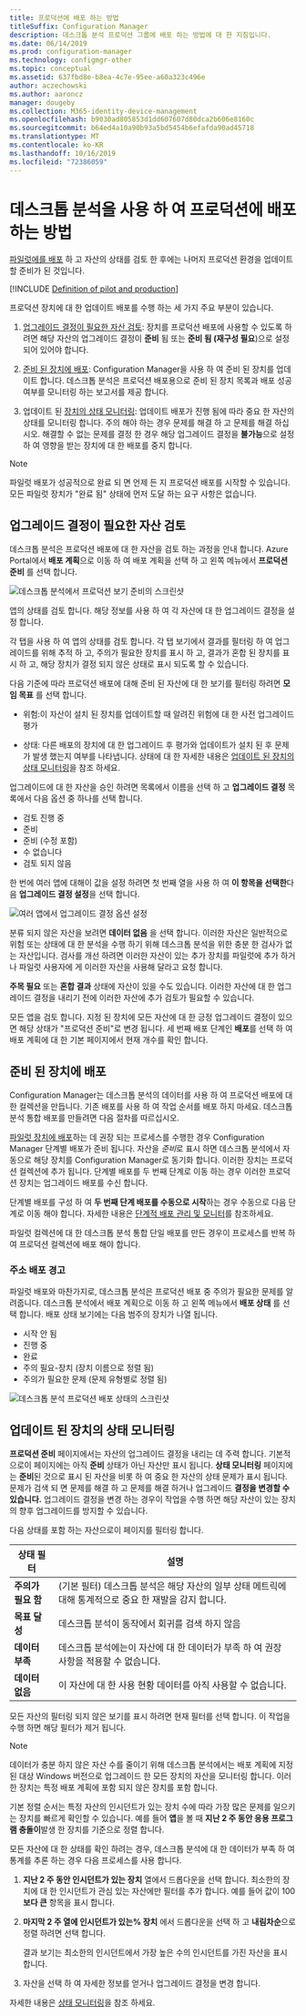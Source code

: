 ```yaml
---
title: 프로덕션에 배포 하는 방법
titleSuffix: Configuration Manager
description: 데스크톱 분석 프로덕션 그룹에 배포 하는 방법에 대 한 지침입니다.
ms.date: 06/14/2019
ms.prod: configuration-manager
ms.technology: configmgr-other
ms.topic: conceptual
ms.assetid: 637fbd8e-b8ea-4c7e-95ee-a60a323c496e
author: aczechowski
ms.author: aaroncz
manager: dougeby
ms.collection: M365-identity-device-management
ms.openlocfilehash: b9030ad805853d1dd607607d80dca2b606e8160c
ms.sourcegitcommit: b64ed4a10a90b93a5bd5454b6efafda90ad45718
ms.translationtype: MT
ms.contentlocale: ko-KR
ms.lasthandoff: 10/16/2019
ms.locfileid: "72386059"
---
```

# <a name="how-to-deploy-to-production-with-desktop-analytics"></a>데스크톱 분석을 사용 하 여 프로덕션에 배포 하는 방법

[파일럿에를 배포](/sccm/desktop-analytics/deploy-pilot) 하 고 자산의 상태를 검토 한 후에는 나머지 프로덕션 환경을 업데이트할 준비가 된 것입니다.

[!INCLUDE [Definition of pilot and production](includes/define-pilot-prod.md)]

프로덕션 장치에 대 한 업데이트 배포를 수행 하는 세 가지 주요 부분이 있습니다.

1. [업그레이드 결정이 필요한 자산 검토](#bkmk_review): 장치를 프로덕션 배포에 사용할 수 있도록 하려면 해당 자산의 업그레이드 결정이 **준비** 됨 또는 **준비 됨 (재구성 필요**)으로 설정 되어 있어야 합니다.  

2. [준비 된 장치에 배포](#bkmk_deploy): Configuration Manager을 사용 하 여 준비 된 장치를 업데이트 합니다. 데스크톱 분석은 프로덕션 배포용으로 준비 된 장치 목록과 배포 성공 여부를 모니터링 하는 보고서를 제공 합니다.  

3. 업데이트 된 [장치의 상태 모니터링](#bkmk_monitor): 업데이트 배포가 진행 됨에 따라 중요 한 자산의 상태를 모니터링 합니다. 주의 해야 하는 경우 문제를 해결 하 고 문제를 해결 하십시오. 해결할 수 없는 문제를 결정 한 경우 해당 업그레이드 결정을 **불가능**으로 설정 하 여 영향을 받는 장치에 대 한 배포를 중지 합니다.  

> [!NOTE]  
> 파일럿 배포가 성공적으로 완료 되 면 언제 든 지 프로덕션 배포를 시작할 수 있습니다. 모든 파일럿 장치가 "완료 됨" 상태에 먼저 도달 하는 요구 사항은 없습니다.  



## <a name="bkmk_review"></a>업그레이드 결정이 필요한 자산 검토

데스크톱 분석은 프로덕션 배포에 대 한 자산을 검토 하는 과정을 안내 합니다. Azure Portal에서 **배포 계획**으로 이동 하 여 배포 계획을 선택 하 고 왼쪽 메뉴에서 **프로덕션 준비** 를 선택 합니다.

![데스크톱 분석에서 프로덕션 보기 준비의 스크린샷](media/prepare-production.png)

앱의 상태를 검토 합니다. 해당 정보를 사용 하 여 각 자산에 대 한 업그레이드 결정을 설정 합니다.

각 탭을 사용 하 여 앱의 상태를 검토 합니다. 각 탭 보기에서 결과를 필터링 하 여 업그레이드를 위해 추적 하 고, 주의가 필요한 장치를 표시 하 고, 결과가 혼합 된 장치를 표시 하 고, 해당 장치가 결정 되지 않은 상태로 표시 되도록 할 수 있습니다.

다음 기준에 따라 프로덕션 배포에 대해 준비 된 자산에 대 한 보기를 필터링 하려면 **모임 목표** 를 선택 합니다.

- 위험:이 자산이 설치 된 장치를 업데이트할 때 알려진 위험에 대 한 사전 업그레이드 평가  

- 상태: 다른 배포의 장치에 대 한 업그레이드 후 평가와 업데이트가 설치 된 후 문제가 발생 했는지 여부를 나타냅니다. 상태에 대 한 자세한 내용은 [업데이트 된 장치의 상태 모니터링](#bkmk_monitor)을 참조 하세요.  

업그레이드에 대 한 자산을 승인 하려면 목록에서 이름을 선택 하 고 **업그레이드 결정** 목록에서 다음 옵션 중 하나를 선택 합니다.

- 검토 진행 중
- 준비
- 준비 (수정 포함)
- 수 없습니다
- 검토 되지 않음

한 번에 여러 앱에 대해이 값을 설정 하려면 첫 번째 열을 사용 하 여 **이 항목을 선택한**다음 **업그레이드 결정 설정**을 선택 합니다.

![여러 앱에서 업그레이드 결정 옵션 설정](media/prep-prod-set-upgrade-decision.png)

분류 되지 않은 자산을 보려면 **데이터 없음** 을 선택 합니다. 이러한 자산은 일반적으로 위험 또는 상태에 대 한 분석을 수행 하기 위해 데스크톱 분석을 위한 충분 한 검사가 없는 자산입니다. 검사를 개선 하려면 이러한 자산이 있는 추가 장치를 파일럿에 추가 하거나 파일럿 사용자에 게 이러한 자산을 사용해 달라고 요청 합니다.

**주목 필요** 또는 **혼합 결과** 상태에 자산이 있을 수도 있습니다. 이러한 자산에 대 한 업그레이드 결정을 내리기 전에 이러한 자산에 추가 검토가 필요할 수 있습니다.

모든 앱을 검토 합니다. 지정 된 장치에 모든 자산에 대 한 긍정 업그레이드 결정이 있으면 해당 상태가 "프로덕션 준비"로 변경 됩니다. 세 번째 배포 단계인 **배포**를 선택 하 여 배포 계획에 대 한 기본 페이지에서 현재 개수를 확인 합니다.


## <a name="bkmk_deploy"></a>준비 된 장치에 배포

Configuration Manager는 데스크톱 분석의 데이터를 사용 하 여 프로덕션 배포에 대 한 컬렉션을 만듭니다. 기존 배포를 사용 하 여 작업 순서를 배포 하지 마세요. 데스크톱 분석 통합 배포를 만들려면 다음 절차를 따르십시오.

[파일럿 장치에 배포](/sccm/desktop-analytics/deploy-pilot#deploy-to-pilot-devices)하는 데 권장 되는 프로세스를 수행한 경우 Configuration Manager 단계별 배포가 준비 됩니다. 자산을 *준비*로 표시 하면 데스크톱 분석에서 자동으로 해당 장치를 Configuration Manager로 동기화 합니다. 이러한 장치는 프로덕션 컬렉션에 추가 됩니다. 단계별 배포를 두 번째 단계로 이동 하는 경우 이러한 프로덕션 장치는 업그레이드 배포를 수신 합니다.

단계별 배포를 구성 하 여 **두 번째 단계 배포를 수동으로 시작**하는 경우 수동으로 다음 단계로 이동 해야 합니다. 자세한 내용은 [단계적 배포 관리 및 모니터](/sccm/osd/deploy-use/manage-monitor-phased-deployments#bkmk_move)를 참조하세요.

파일럿 컬렉션에 대 한 데스크톱 분석 통합 단일 배포를 만든 경우이 프로세스를 반복 하 여 프로덕션 컬렉션에 배포 해야 합니다.


### <a name="address-deployment-alerts"></a>주소 배포 경고

파일럿 배포와 마찬가지로, 데스크톱 분석은 프로덕션 배포 중 주의가 필요한 문제를 알려줍니다. 데스크톱 분석에서 배포 계획으로 이동 하 고 왼쪽 메뉴에서 **배포 상태** 를 선택 합니다. 배포 상태 보기에는 다음 범주의 장치가 나열 됩니다.  

- 시작 안 됨
- 진행 중
- 완료
- 주의 필요-장치 (장치 이름으로 정렬 됨)
- 주의가 필요한 문제 (문제 유형별로 정렬 됨)

![데스크톱 분석 프로덕션 배포 상태의 스크린샷](media/prod-deployment-status.png)


## <a name="bkmk_monitor"></a>업데이트 된 장치의 상태 모니터링

**프로덕션 준비** 페이지에서는 자산의 업그레이드 결정을 내리는 데 주력 합니다. 기본적으로이 페이지에는 아직 **준비** 상태가 아닌 자산만 표시 됩니다. **상태 모니터링** 페이지에는 **준비**된 것으로 표시 된 자산을 비롯 하 여 중요 한 자산의 상태 문제가 표시 됩니다. 문제가 검색 되 면 문제를 해결 하 고 문제를 해결 하거나 업그레이드 **결정을 변경할 수 있습니다.** 업그레이드 결정을 변경 하는 경우이 작업을 수행 하면 해당 자산이 있는 장치의 향후 업그레이드를 방지할 수 있습니다.

다음 상태를 포함 하는 자산으로이 페이지를 필터링 합니다.

| 상태 필터 | 설명 |
|----------------------|-------------|
| **주의가 필요 함** | (기본 필터) 데스크톱 분석은 해당 자산의 일부 상태 메트릭에 대해 통계적으로 중요 한 재발을 감지 합니다.
| **목표 달성** | 데스크톱 분석이 동작에서 회귀를 검색 하지 않음 |
| **데이터 부족** | 데스크톱 분석에는이 자산에 대 한 데이터가 부족 하 여 권장 사항을 적용할 수 없습니다. |
| **데이터 없음** | 이 자산에 대 한 사용 현황 데이터를 아직 사용할 수 없습니다. |

모든 자산의 필터링 되지 않은 보기를 표시 하려면 현재 필터를 선택 합니다. 이 작업을 수행 하면 해당 필터가 제거 됩니다.

> [!NOTE]  
> 데이터가 충분 하지 않은 자산 수를 줄이기 위해 데스크톱 분석에서는 배포 계획에 지정 된 대상 Windows 버전으로 업그레이드 한 모든 장치의 자산을 모니터링 합니다. 이러한 장치는 특정 배포 계획에 포함 되지 않은 장치를 포함 합니다.  

기본 정렬 순서는 특정 자산의 인시던트가 있는 장치 수에 따라 가장 많은 문제를 일으키는 장치를 빠르게 확인할 수 있습니다. 예를 들어 **앱**을 볼 때 **지난 2 주 동안 응용 프로그램 충돌이**발생 한 장치를 기준으로 정렬 합니다.

모든 자산에 대 한 상태를 확인 하려는 경우, 데스크톱 분석에 대 한 데이터가 부족 하 여 통계를 추론 하는 경우 다음 프로세스를 사용 합니다.

1. **지난 2 주 동안 인시던트가 있는 장치** 열에서 드롭다운을 선택 합니다. 최소한의 장치에 대 한 인시던트가 관심 있는 자산에만 필터를 추가 합니다. 예를 들어 값이 100 **보다 큰** 항목을 표시 합니다.  

2. **마지막 2 주 열에 인시던트가 있는% 장치** 에서 드롭다운을 선택 하 고 **내림차순**으로 정렬 하려면 선택 합니다.  

    결과 보기는 최소한의 인시던트에서 가장 높은 수의 인시던트를 가진 자산을 표시 합니다.  

3. 자산을 선택 하 여 자세한 정보를 얻거나 업그레이드 결정을 변경 합니다.  

자세한 내용은 [상태 모니터링](/sccm/desktop-analytics/health-status-monitoring)을 참조 하세요.
